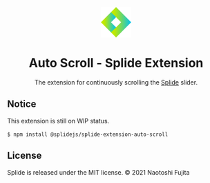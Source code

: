 <div align="center">
<a href="https://splidejs.com">
  <img alt="Splide" src="./images/logo.svg" width="70">
</a>

<h1>Auto Scroll - Splide Extension</h1>

<p>
The extension for continuously scrolling the <a href="https://github.com/Splidejs/splide">Splide</a> slider.
</p>
</div>

## Notice

This extension is still on WIP status.

```
$ npm install @splidejs/splide-extension-auto-scroll
```

## License
Splide is released under the MIT license.
© 2021 Naotoshi Fujita
